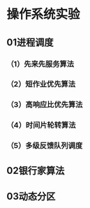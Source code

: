 # 操作系统实验
## 01进程调度
### （1）先来先服务算法
### （2）短作业优先算法
### （3）高响应比优先算法
### （4）时间片轮转算法
### （5）多级反馈队列调度
## 02银行家算法
## 03动态分区
